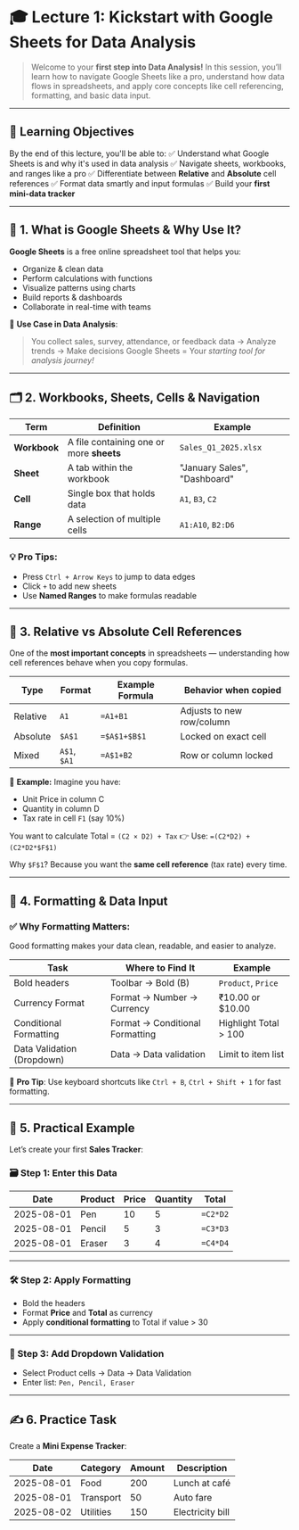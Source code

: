 # 🎓 **Lecture 1: Kickstart with Google Sheets for Data Analysis**

> Welcome to your **first step into Data Analysis!** In this session, you’ll learn how to navigate Google Sheets like a pro, understand how data flows in spreadsheets, and apply core concepts like cell referencing, formatting, and basic data input.

---

## 📍 Learning Objectives

By the end of this lecture, you'll be able to:
✅ Understand what Google Sheets is and why it's used in data analysis
✅ Navigate sheets, workbooks, and ranges like a pro
✅ Differentiate between **Relative** and **Absolute** cell references
✅ Format data smartly and input formulas
✅ Build your **first mini-data tracker**

---

## 🧠 1. What is Google Sheets & Why Use It?

**Google Sheets** is a free online spreadsheet tool that helps you:

* Organize & clean data
* Perform calculations with functions
* Visualize patterns using charts
* Build reports & dashboards
* Collaborate in real-time with teams

🎯 **Use Case in Data Analysis**:

> You collect sales, survey, attendance, or feedback data → Analyze trends → Make decisions
> Google Sheets = Your *starting tool for analysis journey!*

---

## 🗂️ 2. Workbooks, Sheets, Cells & Navigation

| Term         | Definition                               | Example                      |
| ------------ | ---------------------------------------- | ---------------------------- |
| **Workbook** | A file containing one or more **sheets** | `Sales_Q1_2025.xlsx`         |
| **Sheet**    | A tab within the workbook                | "January Sales", "Dashboard" |
| **Cell**     | Single box that holds data               | `A1`, `B3`, `C2`             |
| **Range**    | A selection of multiple cells            | `A1:A10`, `B2:D6`            |

### 💡 Pro Tips:

* Press `Ctrl + Arrow Keys` to jump to data edges
* Click `+` to add new sheets
* Use **Named Ranges** to make formulas readable

---

## 🔁 3. Relative vs Absolute Cell References

One of the **most important concepts** in spreadsheets — understanding how cell references behave when you copy formulas.

| Type     | Format       | Example Formula | Behavior when copied      |
| -------- | ------------ | --------------- | ------------------------- |
| Relative | `A1`         | `=A1+B1`        | Adjusts to new row/column |
| Absolute | `$A$1`       | `=$A$1+$B$1`    | Locked on exact cell      |
| Mixed    | `A$1`, `$A1` | `=A$1+B2`       | Row or column locked      |

📘 **Example:**
Imagine you have:

* Unit Price in column C
* Quantity in column D
* Tax rate in cell `F1` (say 10%)

You want to calculate Total = `(C2 × D2) + Tax`
👉 Use: `=(C2*D2) + (C2*D2*$F$1)`

Why `$F$1`? Because you want the **same cell reference** (tax rate) every time.

---

## 🎨 4. Formatting & Data Input

### ✅ Why Formatting Matters:

Good formatting makes your data clean, readable, and easier to analyze.

| Task                       | Where to Find It                | Example               |
| -------------------------- | ------------------------------- | --------------------- |
| Bold headers               | Toolbar → Bold (B)              | `Product`, `Price`    |
| Currency Format            | Format → Number → Currency      | ₹10.00 or \$10.00     |
| Conditional Formatting     | Format → Conditional Formatting | Highlight Total > 100 |
| Data Validation (Dropdown) | Data → Data validation          | Limit to item list    |

📌 **Pro Tip**: Use keyboard shortcuts like `Ctrl + B`, `Ctrl + Shift + 1` for fast formatting.

---

## 🧪 5. Practical Example

Let’s create your first **Sales Tracker**:

### 🗃️ Step 1: Enter this Data

| Date       | Product | Price | Quantity | Total    |
| ---------- | ------- | ----- | -------- | -------- |
| 2025-08-01 | Pen     | 10    | 5        | `=C2*D2` |
| 2025-08-01 | Pencil  | 5     | 3        | `=C3*D3` |
| 2025-08-01 | Eraser  | 3     | 4        | `=C4*D4` |

---

### 🛠️ Step 2: Apply Formatting

* Bold the headers
* Format **Price** and **Total** as currency
* Apply **conditional formatting** to Total if value > 30

---

### 🧩 Step 3: Add Dropdown Validation

* Select Product cells → Data → Data Validation
* Enter list: `Pen, Pencil, Eraser`

---

## ✍️ 6. Practice Task

Create a **Mini Expense Tracker**:

| Date       | Category  | Amount | Description      |
| ---------- | --------- | ------ | ---------------- |
| 2025-08-01 | Food      | 200    | Lunch at café    |
| 2025-08-01 | Transport | 50     | Auto fare        |
| 2025-08-02 | Utilities | 150    | Electricity bill |
